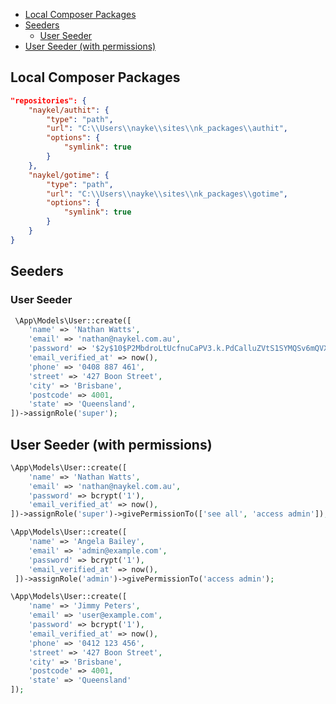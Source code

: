 <!-- MarkdownTOC -->

- [Local Composer Packages](#local-composer-packages)
- [Seeders](#seeders)
    - [User Seeder](#user-seeder)
- [User Seeder (with permissions)](#user-seeder-with-permissions)

<!-- /MarkdownTOC -->

<a id="local-composer-packages"></a>
## Local Composer Packages

``` json
"repositories": {
    "naykel/authit": {
        "type": "path",
        "url": "C:\\Users\\nayke\\sites\\nk_packages\\authit",
        "options": {
            "symlink": true
        }
    },
    "naykel/gotime": {
        "type": "path",
        "url": "C:\\Users\\nayke\\sites\\nk_packages\\gotime",
        "options": {
            "symlink": true
        }
    }
}
```

<a id="seeders"></a>
## Seeders

<a id="user-seeder"></a>
### User Seeder

```php
 \App\Models\User::create([
    'name' => 'Nathan Watts',
    'email' => 'nathan@naykel.com.au',
    'password' => '$2y$10$P2MbdroLtUcfnuCaPV3.k.PdCalluZVtS1SYMQSv6mQVXKb4tyxwC',
    'email_verified_at' => now(),
    'phone' => '0408 887 461',
    'street' => '427 Boon Street',
    'city' => 'Brisbane',
    'postcode' => 4001,
    'state' => 'Queensland',
])->assignRole('super');
```

<a id="user-seeder-with-permissions"></a>
## User Seeder (with permissions)

```php
\App\Models\User::create([
    'name' => 'Nathan Watts',
    'email' => 'nathan@naykel.com.au',
    'password' => bcrypt('1'),
    'email_verified_at' => now(),
])->assignRole('super')->givePermissionTo(['see all', 'access admin']);

\App\Models\User::create([
    'name' => 'Angela Bailey',
    'email' => 'admin@example.com',
    'password' => bcrypt('1'),
    'email_verified_at' => now(),
 ])->assignRole('admin')->givePermissionTo('access admin');

\App\Models\User::create([
    'name' => 'Jimmy Peters',
    'email' => 'user@example.com',
    'password' => bcrypt('1'),
    'email_verified_at' => now(),
    'phone' => '0412 123 456',
    'street' => '427 Boon Street',
    'city' => 'Brisbane',
    'postcode' => 4001,
    'state' => 'Queensland'
]);
```

